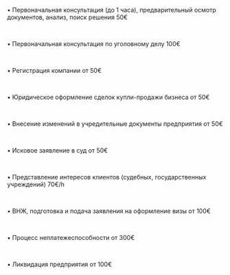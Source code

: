 • Первоначальная консультация (до 1 часа), предварительный осмотр документов, анализ, поиск решения <span>50€</span>

<br/>

• Первоначальная консультация по уголовному делу <span>100€</span>

<br/>

• Pегистрация компании <span>от 50€</span>

<br/>

• Юридическое оформление сделок купли-продажи бизнеса <span>от 50€</span>

<br/>

• Внесение изменений в учредительные документы предприятия <span>от 50€</span>

<br/>

• Исковое заявление в суд <span>от 50€</span>

<br/>

• Представление интересов клиентов (судебных, государственных учреждений)	<span>70€/h</span>

<br/>

• ВНЖ, подготовка и подача заявления на оформление визы <span>от 100€</span>

<br/>

• Процесс неплатежеспособности <span>от 300€</span>

<br/>

• Ликвидация предприятия <span>от 100€</span>
